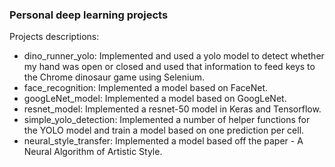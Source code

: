 ### Personal deep learning projects

Projects descriptions: 
- dino_runner_yolo: Implemented and used a yolo model to detect whether my hand was open or closed and used that information to feed keys to the Chrome dinosaur game using Selenium.
- face_recognition: Implemented a model based on FaceNet.
- googLeNet_model: Implemented a model based on GoogLeNet.
- resnet_model: Implemented a resnet-50 model in Keras and Tensorflow.
- simple_yolo_detection: Implemented a number of helper functions for the YOLO model and train a model based on one prediction per cell.
- neural_style_transfer: Implemented a model based off the paper - A Neural Algorithm of Artistic Style.
